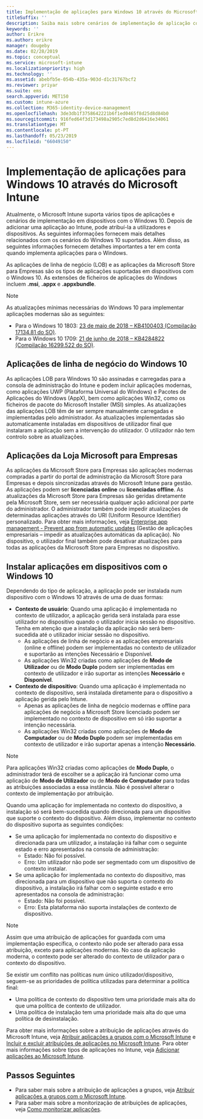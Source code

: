 ```yaml
---
title: Implementação de aplicações para Windows 10 através do Microsoft Intune
titleSuffix: ''
description: Saiba mais sobre cenários de implementação de aplicação com o Windows 10 disponíveis com o Microsoft Intune.
keywords: ''
author: Erikre
ms.author: erikre
manager: dougeby
ms.date: 02/28/2019
ms.topic: conceptual
ms.service: microsoft-intune
ms.localizationpriority: high
ms.technology: ''
ms.assetid: abebfb5e-054b-435a-903d-d1c31767bcf2
ms.reviewer: priyar
ms.suite: ems
search.appverid: MET150
ms.custom: intune-azure
ms.collection: M365-identity-device-management
ms.openlocfilehash: 3de3db1f3758642221b6f1ed0465f8d25d8d84b0
ms.sourcegitcommit: 916fed64f3d173498a2905c7ed8d2d6416e34061
ms.translationtype: MT
ms.contentlocale: pt-PT
ms.lasthandoff: 05/23/2019
ms.locfileid: "66049150"
---
```

# <a name="windows-10-app-deployment-using-microsoft-intune"></a>Implementação de aplicações para Windows 10 através do Microsoft Intune 

Atualmente, o Microsoft Intune suporta vários tipos de aplicações e cenários de implementação em dispositivos com o Windows 10. Depois de adicionar uma aplicação ao Intune, pode atribuí-la a utilizadores e dispositivos. As seguintes informações fornecem mais detalhes relacionados com os cenários do Windows 10 suportados. Além disso, as seguintes informações fornecem detalhes importantes a ter em conta quando implementa aplicações para o Windows. 

As aplicações de linha de negócio (LOB) e as aplicações da Microsoft Store para Empresas são os tipos de aplicações suportadas em dispositivos com o Windows 10. As extensões de ficheiros de aplicações do Windows incluem **.msi**, **.appx** e **.appxbundle**.  

> [!Note]
> As atualizações mínimas necessárias do Windows 10 para implementar aplicações modernas são as seguintes:
> - Para o Windows 10 1803: [23 de maio de 2018 – KB4100403 (Compilação 17134.81 do SO)](https://support.microsoft.com/help/4100403/windows-10-update-kb4100403).
> - Para o Windows 10 1709: [21 de junho de 2018 – KB4284822 (Compilação 16299.522 do SO)](https://support.microsoft.com/help/4284822).

## <a name="windows-10-line-of-business-apps"></a>Aplicações de linha de negócio do Windows 10

As aplicações LOB para Windows 10 são assinadas e carregadas para a consola de administração do Intune e podem incluir aplicações modernas, como aplicações UWP (Plataforma Universal do Windows) e Pacotes de Aplicações do Windows (AppX), bem como aplicações Win32, como os ficheiros de pacote do Microsoft Installer (MSI) simples. As atualizações das aplicações LOB têm de ser sempre manualmente carregadas e implementadas pelo administrador. As atualizações implementadas são automaticamente instaladas em dispositivos de utilizador final que instalaram a aplicação sem a intervenção do utilizador. O utilizador não tem controlo sobre as atualizações. 

## <a name="microsoft-store-for-business-apps"></a>Aplicações da Loja Microsoft para Empresas

As aplicações da Microsoft Store para Empresas são aplicações modernas compradas a partir do portal de administração da Microsoft Store para Empresas e depois sincronizadas através do Microsoft Intune para gestão. As aplicações podem ser **licenciadas online** ou **licenciadas offline**. As atualizações da Microsoft Store para Empresas são geridas diretamente pela Microsoft Store, sem ser necessária qualquer ação adicional por parte do administrador. O administrador também pode impedir atualizações de determinadas aplicações através do URI (Uniform Resource Identifier) personalizado. Para obter mais informações, veja [Enterprise app management - Prevent app from automatic updates](https://docs.microsoft.com/windows/client-management/mdm/enterprise-app-management#prevent-app-from-automatic-updates) (Gestão de aplicações empresariais – impedir as atualizações automáticas da aplicação). No dispositivo, o utilizador final também pode desativar atualizações para todas as aplicações da Microsoft Store para Empresas no dispositivo. 

## <a name="installing-apps-on-windows-10-devices"></a>Instalar aplicações em dispositivos com o Windows 10
Dependendo do tipo de aplicação, a aplicação pode ser instalada num dispositivo com o Windows 10 através de uma de duas formas:

- **Contexto de usuário**: Quando uma aplicação é implementada no contexto de utilizador, a aplicação gerida será instalada para esse utilizador no dispositivo quando o utilizador inicia sessão no dispositivo. Tenha em atenção que a instalação da aplicação não será bem-sucedida até o utilizador iniciar sessão no dispositivo. 
    - As aplicações de linha de negócio e as aplicações empresariais (online e offline) podem ser implementadas no contexto de utilizador e suportarão as intenções Necessário e Disponível.
    - As aplicações Win32 criadas como aplicações de **Modo de Utilizador** ou de **Modo Duplo** podem ser implementadas em contexto de utilizador e irão suportar as intenções **Necessário** e **Disponível**. 
- **Contexto de dispositivo**: Quando uma aplicação é implementada no contexto de dispositivo, será instalada diretamente para o dispositivo a aplicação gerida pelo Intune.
    - Apenas as aplicações de linha de negócio modernas e offline para aplicações de negócio a Microsoft Store licenciado podem ser implementado no contexto de dispositivo em só irão suportar a intenção necessária.
    - As aplicações Win32 criadas como aplicações de **Modo de Computador** ou de **Modo Duplo** podem ser implementadas em contexto de utilizador e irão suportar apenas a intenção **Necessário**.

> [!NOTE]
> Para aplicações Win32 criadas como aplicações de **Modo Duplo**, o administrador terá de escolher se a aplicação irá funcionar como uma aplicação de **Modo de Utilizador** ou de **Modo de Computador** para todas as atribuições associadas a essa instância. Não é possível alterar o contexto de implementação por atribuição.  

Quando uma aplicação for implementada no contexto do dispositivo, a instalação só será bem-sucedida quando direcionada para um dispositivo que suporte o contexto do dispositivo. Além disso, implementar no contexto do dispositivo suporta as seguintes condições:
- Se uma aplicação for implementada no contexto do dispositivo e direcionada para um utilizador, a instalação irá falhar com o seguinte estado e erro apresentados na consola de administração:
    - Estado: Não foi possível.
    - Erro: Um utilizador não pode ser segmentado com um dispositivo de contexto instalar.
- Se uma aplicação for implementada no contexto do dispositivo, mas direcionada para um dispositivo que não suporta o contexto do dispositivo, a instalação irá falhar com o seguinte estado e erro apresentados na consola de administração:
    - Estado: Não foi possível.
    - Erro: Esta plataforma não suporta instalações de contexto de dispositivo. 

> [!Note]
> Assim que uma atribuição de aplicações for guardada com uma implementação específica, o contexto não pode ser alterado para essa atribuição, exceto para aplicações modernas. No caso da aplicação moderna, o contexto pode ser alterado do contexto de utilizador para o contexto do dispositivo. 

Se existir um conflito nas políticas num único utilizador/dispositivo, seguem-se as prioridades de política utilizadas para determinar a política final:
- Uma política de contexto do dispositivo tem uma prioridade mais alta do que uma política de contexto de utilizador. 
- Uma política de instalação tem uma prioridade mais alta do que uma política de desinstalação.

Para obter mais informações sobre a atribuição de aplicações através do Microsoft Intune, veja [Atribuir aplicações a grupos com o Microsoft Intune](apps-deploy.md) e [Incluir e excluir atribuições de aplicações no Microsoft Intune](apps-inc-exl-assignments.md). Para obter mais informações sobre tipos de aplicações no Intune, veja [Adicionar aplicações ao Microsoft Intune](apps-add.md).

## <a name="next-steps"></a>Passos Seguintes

- Para saber mais sobre a atribuição de aplicações a grupos, veja [Atribuir aplicações a grupos com o Microsoft Intune](apps-deploy.md).
- Para saber mais sobre a monitorização de atribuições de aplicações, veja [Como monitorizar aplicações](apps-monitor.md).
